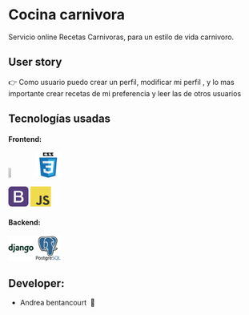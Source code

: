 # Cocina carnivora

Servicio online Recetas Carnivoras, para un estilo de vida carnivoro. 

## User story
:point_right:
Como usuario puedo crear un perfil, modificar mi perfil , y lo mas importante crear recetas de mi preferencia y leer las de otros usuarios 

## Tecnologías usadas

#### Frontend:


<p align="left">
<img src="https://upload.wikimedia.org/wikipedia/commons/thumb/6/61/HTML5_logo_and_wordmark.svg/800px-HTML5_logo_and_wordmark.svg.png"  width=10% height=10%>
<img src="https://raw.githubusercontent.com/devicons/devicon/master/icons/css3/css3-original-wordmark.svg"  width=10% height=10%>
</p>
<p align="left">
<img src="https://raw.githubusercontent.com/github/explore/80688e429a7d4ef2fca1e82350fe8e3517d3494d/topics/bootstrap/bootstrap.png"  width=8% height=8%>
<img src="https://raw.githubusercontent.com/github/explore/80688e429a7d4ef2fca1e82350fe8e3517d3494d/topics/javascript/javascript.png"  width=8% height=8%>
</p>


#### Backend:


<p align="left">
<img src="https://raw.githubusercontent.com/github/explore/7456fdff59816d37ef383a6c8f32a26ff7332db2/topics/django/django.png"  width=10% height=10%>
<img src="https://raw.githubusercontent.com/devicons/devicon/master/icons/postgresql/postgresql-original-wordmark.svg"  width=10% height=10%>
</p>


## Developer:
- Andrea bentancourt 
:raising_hand: